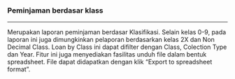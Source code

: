 ### Peminjaman berdasar klass
<hr>
Merupakan laporan peminjaman berdasar Klasifikasi. Selain kelas 0-9, pada laporan ini juga dimungkinkan pelaporan berdasarkan kelas 2X dan Non Decimal Class. Loan by Class ini dapat difilter dengan Class, Colection Type dan Year.
Fitur ini juga menyediakan fasilitas unduh file dalam bentuk spreadsheet. File dapat didapatkan dengan klik “Export to spreadsheet format”.